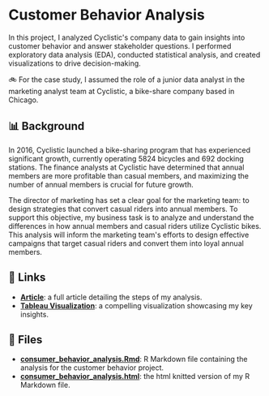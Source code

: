 # Customer Behavior Analysis
In this project, I analyzed Cyclistic's company data to gain insights into customer behavior and answer stakeholder questions. I performed exploratory data analysis (EDA), conducted statistical analysis, and created visualizations to drive decision-making.

🚲 For the case study, I assumed the role of a junior data analyst in the marketing analyst team at Cyclistic, a bike-share company based in Chicago.

## 📊 Background
In 2016, Cyclistic launched a bike-sharing program that has experienced significant growth, currently operating 5824 bicycles and 692 docking stations. The finance analysts at Cyclistic have determined that annual members are more profitable than casual members, and maximizing the number of annual members is crucial for future growth.

The director of marketing has set a clear goal for the marketing team: to design strategies that convert casual riders into annual members. To support this objective, my business task is to analyze and understand the differences in how annual members and casual riders utilize Cyclistic bikes. This analysis will inform the marketing team's efforts to design effective campaigns that target casual riders and convert them into loyal annual members.

## 🔗 Links
* **[Article](https://elizabethkinuthia.my.canva.site/consumer-behavior-analysis)**: a full article detailing the steps of my analysis. 
* **[Tableau Visualization](https://public.tableau.com/views/CustomerBehaviorAnalysis_16867587346190/CyclisticBikeshareAnalysis?%3Alanguage=en-US&%3Adisplay_count=n&%3Aorigin=viz_share_link)**: a compelling visualization showcasing my key insights. 

## 📁 Files
* **[consumer_behavior_analysis.Rmd](https://github.com/ElizabethKinuthia/cyclistic-bike-share-project/blob/1a3349ee0d3b28fc13e7863ec4131348aa5c7490/consumer_behavior_analysis.Rmd)**: R Markdown file containing the analysis for the customer behavior project.
* **[consumer_behavior_analysis.html](https://github.com/ElizabethKinuthia/cyclistic-bike-share-project/blob/1a3349ee0d3b28fc13e7863ec4131348aa5c7490/consumer_behavior_analysis.html)**: the html knitted version of my R Markdown file. 

